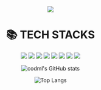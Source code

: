 <div align=center>
  <img src="https://capsule-render.vercel.app/api?type=waving&color=timeAuto&height=300&section=header&text=Welcome%20to%20codml&render&fontSize=90" />
  
  <h1>📚 TECH STACKS</h1>
  
  <div>
    <img src="https://img.shields.io/badge/c-A8B9CC?style=for-the-badge&logo=c%2B%2B&logoColor=white">
    <img src="https://img.shields.io/badge/c++-00599C?style=for-the-badge&logo=c%2B%2B&logoColor=white">
    <img src="https://img.shields.io/badge/python-3776AB?style=for-the-badge&logo=python&logoColor=white"> 
    <img src="https://img.shields.io/badge/mysql-4479A1?style=for-the-badge&logo=mysql&logoColor=white"> 
    <img src="https://img.shields.io/badge/Tensorflow-FF6F00?style=for-the-badge&logo=Tensorflow&logoColor=white"> 
    <img src="https://img.shields.io/badge/linux-FCC624?style=for-the-badge&logo=linux&logoColor=black"> 
    <img src="https://img.shields.io/badge/github-181717?style=for-the-badge&logo=github&logoColor=white">
    <img src="https://img.shields.io/badge/git-F05032?style=for-the-badge&logo=git&logoColor=white">
  </div>
  
  
  ![codml's GitHub stats](https://github-readme-stats.vercel.app/api?username=codml&show_icons=true&theme=radical)
  
  ![Top Langs](https://github-readme-stats.vercel.app/api/top-langs/?username=codml&layout=compact)
</div>

<!--
**codml/codml** is a ✨ _special_ ✨ repository because its `README.md` (this file) appears on your GitHub profile.

Here are some ideas to get you started:

- 🔭 I’m currently working on ...
- 🌱 I’m currently learning ...
- 👯 I’m looking to collaborate on ...
- 🤔 I’m looking for help with ...
- 💬 Ask me about ...
- 📫 How to reach me: ...
- 😄 Pronouns: ...
- ⚡ Fun fact: ...
-->
